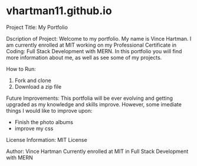 # vhartman11.github.io
Project Title:
My Portfolio

Dscription of Project:
Welcome to my portfolio.  My name is Vince Hartman.  I am currently enrolled at MIT working on my Professional Certificate in Coding: Full Stack Development with MERN.  In this portfolio you will find more information about me, as well as see some of my projects.

How to Run:
1. Fork and clone
2. Download a zip file

Future Improvements:
This portfolia will be ever evolving and getting upgraded as my knowledge and skills improve.  However, some imediate things I would like to improve upon:
- Finish the photo albums
- improve my css

License Information:
MIT License

Author:
Vince Hartman Currently enrolled at MIT in Full Stack Development with MERN
